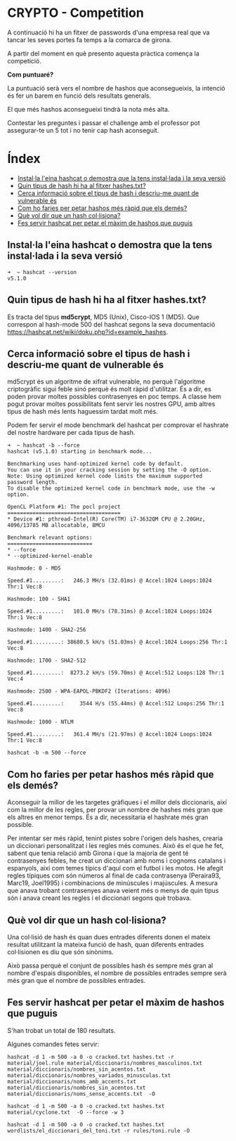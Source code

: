 <!-----
title: "CRYPTO - Competition"
author: "Toni Peraira"
date: "2022-01-11"
version: "1.0"
geometry: left=2.54cm,right=2.54cm,top=2.54cm,bottom=2.54cm
header-right: '\headerlogo'
header-includes:
- '`\newcommand{\headerlogo}{\raisebox{0pt}[0pt]{\includegraphics[width=3cm]{../institut_montilivi.png}}}`{=latex}'
---

pandoc README.md -o Toni_Peraira_CRYPTO_Competition.pdf --from markdown --template eisvogel --listings --pdf-engine=xelatex --toc -s -V toc-title:"Índex"
-->

# CRYPTO - Competition <!-- omit in toc -->

A continuació hi ha un fitxer de passwords d'una empresa real que va tancar les seves portes fa temps a la comarca de girona. 

A partir del moment en què presento aquesta pràctica comença la competició. 

**Com puntuaré?**

La puntuació serà vers el nombre de hashos que aconsegueixis, la intenció és fer un barem en funció dels resultats generals. 

El que més hashos aconsegueixi tindrà la nota més alta. 

Contestar les preguntes i passar el challenge amb el professor pot assegurar-te un 5 tot i no tenir cap hash aconseguit.  

# Índex <!-- omit in toc -->
- [Instal·la l'eina hashcat o demostra que la tens instal·lada i la seva versió](#installa-leina-hashcat-o-demostra-que-la-tens-installada-i-la-seva-versió)
- [Quin tipus de hash hi ha al fitxer hashes.txt?](#quin-tipus-de-hash-hi-ha-al-fitxer-hashestxt)
- [Cerca informació sobre el tipus de hash i descriu-me quant de vulnerable és](#cerca-informació-sobre-el-tipus-de-hash-i-descriu-me-quant-de-vulnerable-és)
- [Com ho faries per petar hashos més ràpid que els demés?](#com-ho-faries-per-petar-hashos-més-ràpid-que-els-demés)
- [Què vol dir que un hash col·lisiona?](#què-vol-dir-que-un-hash-collisiona)
- [Fes servir hashcat per petar el màxim de hashos que puguis](#fes-servir-hashcat-per-petar-el-màxim-de-hashos-que-puguis)

## Instal·la l'eina hashcat o demostra que la tens instal·lada i la seva versió

```console
➜  ~ hashcat --version
v5.1.0
```

## Quin tipus de hash hi ha al fitxer hashes.txt?

Es tracta del tipus **md5crypt**, MD5 (Unix), Cisco-IOS $1$ (MD5). Que correspon al hash-mode 500 del hashcat segons la seva documentació https://hashcat.net/wiki/doku.php?id=example_hashes.

## Cerca informació sobre el tipus de hash i descriu-me quant de vulnerable és

md5crypt és un algoritme de xifrat vulnerable, no perquè l'algoritme criptogràfic sigui feble sinó perquè és molt ràpid d'utilitzar. És a dir, es poden provar moltes possibles contrasenyes en poc temps. A classe hem pogut provar moltes possibilitats fent servir les nostres GPU, amb altres tipus de hash més lents haguessim tardat molt més. 

Podem fer servir el mode benchmark del hashcat per comprovar el hashrate del nostre hardware per cada tipus de hash.

```console
➜  ~ hashcat -b --force
hashcat (v5.1.0) starting in benchmark mode...

Benchmarking uses hand-optimized kernel code by default.
You can use it in your cracking session by setting the -O option.
Note: Using optimized kernel code limits the maximum supported password length.
To disable the optimized kernel code in benchmark mode, use the -w option.

OpenCL Platform #1: The pocl project
====================================
* Device #1: pthread-Intel(R) Core(TM) i7-3632QM CPU @ 2.20GHz, 4096/13785 MB allocatable, 8MCU

Benchmark relevant options:
===========================
* --force
* --optimized-kernel-enable

Hashmode: 0 - MD5

Speed.#1.........:   246.3 MH/s (32.01ms) @ Accel:1024 Loops:1024 Thr:1 Vec:8

Hashmode: 100 - SHA1

Speed.#1.........:   101.0 MH/s (78.31ms) @ Accel:1024 Loops:1024 Thr:1 Vec:8

Hashmode: 1400 - SHA2-256

Speed.#1.........: 38680.5 kH/s (51.03ms) @ Accel:1024 Loops:256 Thr:1 Vec:8

Hashmode: 1700 - SHA2-512

Speed.#1.........:  8273.2 kH/s (59.70ms) @ Accel:512 Loops:128 Thr:1 Vec:4

Hashmode: 2500 - WPA-EAPOL-PBKDF2 (Iterations: 4096)

Speed.#1.........:     3544 H/s (55.44ms) @ Accel:512 Loops:256 Thr:1 Vec:8

Hashmode: 1000 - NTLM

Speed.#1.........:   361.4 MH/s (21.97ms) @ Accel:1024 Loops:1024 Thr:1 Vec:8

```

```console
hashcat -b -m 500 --force
```

## Com ho faries per petar hashos més ràpid que els demés?

Aconseguir la millor de les targetes gràfiques i el millor dels diccionaris, així com la millor de les regles, per provar un nombre de hashes més gran que els altres en menor temps. És a dir, necessitaria el hashrate més gran possible.

Per intentar ser més ràpid, tenint pistes sobre l'origen dels hashes, crearia un diccionari personalitzat i les regles més comunes. Això és el que he fet, sabent que tenia relació amb Girona i que la majoria de gent té contrasenyes febles, he creat un diccionari amb noms i cognoms catalans i espanyols, així com temes típics d'aquí com el futbol i les motos. He afegit regles típiques com són números al final de cada contrasenya (Peraira93, Marc19, Joel1995) i combinacions de minúscules i majúscules. A mesura que anava trobant contrasenyes anava veient més o menys de quin tipus són i anava creant les regles i el diccionari segons què trobava.

## Què vol dir que un hash col·lisiona?

Una col·lisió de hash és quan dues entrades diferents donen el mateix resultat utilitzant la mateixa funció de hash, quan diferents entrades col·lisionen es diu que són sinònims.

Això passa perquè el conjunt de possibles hash és sempre més gran al nombre d'espais disponibles, el nombre de possibles entrades sempre serà més gran que el nombre de possibles entrades.

## Fes servir hashcat per petar el màxim de hashos que puguis

S'han trobat un total de 180 resultats.

Algunes comandes fetes servir:

```console
hashcat -d 1 -m 500 -a 0 -o cracked.txt hashes.txt -r material/joel.rule material/diccionaris/nombres_masculinos.txt  material/diccionaris/nombres_sin_acentos.txt material/diccionaris/nombres_variados_minusculas.txt material/diccionaris/noms_amb_accents.txt material/diccionaris/nombres_sin_acentos.txt material/diccionaris/noms_sense_accents.txt  -O
```

```console
hashcat -d 1 -m 500 -a 0 -o cracked.txt hashes.txt material/cyclone.txt  -O --force -w 3
```

```console
hashcat -d 1 -m 500 -a 0 -o cracked.txt hashes.txt wordlists/el_diccionari_del_toni.txt -r rules/toni.rule -O
```